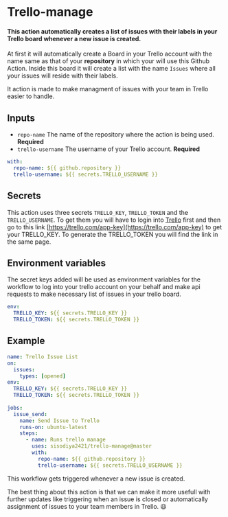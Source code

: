 # Trello-manage

#### This action automatically creates a list of issues with their labels in your Trello board whenever a new issue is created.

At first it will automatically create a Board in your Trello account with the name same as that of your **repository** in which your will use this Github Action.
Inside this board it will create a list with the name `Issues` where all your issues will reside with their labels.

It action is made to make managment of issues with your team in Trello easier to handle.

## Inputs

- `repo-name` The name of the repository where the action is being used. **Required**
- `trello-username` The username of your Trello account. **Required**

```yml
with:
  repo-name: ${{ github.repository }}
  trello-username: ${{ secrets.TRELLO_USERNAME }}
```

## Secrets

This action uses three secrets `TRELLO_KEY`, `TRELLO_TOKEN` and the `TRELLO_USERNAME`.
To get them you will have to login into [Trello](https://trello.com/) first and then go to this link [https://trello.com/app-key](https://trello.com/app-key)
to get your TRELLO_KEY. To generate the TRELLO_TOKEN you will find the link in the same page.

## Environment variables

The secret keys added will be used as environment variables for the workflow to log into your trello account on your behalf and make api requests
to make necessary list of issues in your trello board.

```yml
env:
  TRELLO_KEY: ${{ secrets.TRELLO_KEY }}
  TRELLO_TOKEN: ${{ secrets.TRELLO_TOKEN }}
```

## Example

```yaml
name: Trello Issue List
on:
  issues:
    types: [opened]
env:
  TRELLO_KEY: ${{ secrets.TRELLO_KEY }}
  TRELLO_TOKEN: ${{ secrets.TRELLO_TOKEN }}
  
jobs:
  issue_send:
    name: Send Issue to Trello
    runs-on: ubuntu-latest
    steps:
      - name: Runs trello manage
        uses: sisodiya2421/trello-manage@master
        with:
          repo-name: ${{ github.repository }}
          trello-username: ${{ secrets.TRELLO_USERNAME }}
```

This workflow gets triggered whenever a new issue is created.

The best thing about this action is that we can make it more usefull with further updates like triggering when an issue is closed or automatically
assignment of issues to your team members in Trello. :smiley:
